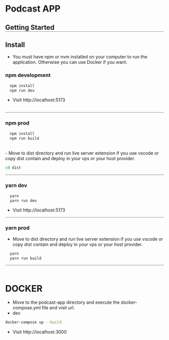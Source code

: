 # Podcast APP

<h2 style="border-bottom:solid 1px grey">Getting Started<h2>

## Install

- You must have npm or nvm installed on your computer to run the application. Otherwise you can use Docker if you want.

### npm development

```bash
  npm install
  npm run dev
```

- Visit http://localhost:5173
</br>
<div style="border-bottom:solid 1px grey"></div>

### npm prod

```bash
  npm install
  npm run build
```

</br>
- Move to dist directory and run live server extension if you use vscode or copy dist contain and deploy in your vps or your host provider.

```bash
cd dist
```

<div style="border-bottom:solid 1px grey"></div>

### yarn dev

```bash
  yarn
  yarn run dev
```

- Visit http://localhost:5173
<div style="border-bottom:solid 1px grey"></div>

### yarn prod

- Move to dist directory and run live server extension if you use vscode or copy dist contain and deploy in your vps or your host provider.

```bash
  yarn
  yarn run build
```

<div style="border-bottom:solid 1px grey"></div>
</br>

# DOCKER

- Move to the podcast-app directory and execute the docker-compose.yml file and visit url.
- dev

```bash
docker-compose up --build
```

- Visit http://localhost:3000
